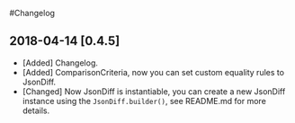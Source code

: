 #Changelog

## 2018-04-14 [0.4.5]

- [Added] Changelog.
- [Added] ComparisonCriteria, now you can set custom equality rules to JsonDiff.
- [Changed] Now JsonDiff is instantiable, you can create a new JsonDiff instance using the `JsonDiff.builder()`, see README.md for more details.